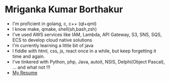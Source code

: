 # Mriganka Kumar Borthakur
- I'm proficient in golang, c, c++ (qt+qml)
- I know make, qmake, shell(sh,bash,zsh)
- I've used AWS services like IAM, Lambda, API Gateway, S3, SNS, SQS, ECS to develop cloud native solutions
- I'm currently learning a little bit of java
- I fiddle with html, css, js, react once in a while, but keep forgetting it time and again.
- I've tinkered with Python, php, Java, autoit, NSIS, Delphi(Object Pascal), ... and what not !!! 
- [My Resume](profiles/mriganka/resume.md)

<!---
- 👋 Hi, I’m Mriganka
- 👀 I’m interested in ...
- 🌱 I’m currently learning ...
- 💞️ I’m looking to collaborate on ...
- 📫 How to reach me ...

mkbblr/mkbblr is a ✨ special ✨ repository because its `README.md` (this file) appears on your GitHub profile.
You can click the Preview link to take a look at your changes.
--->
